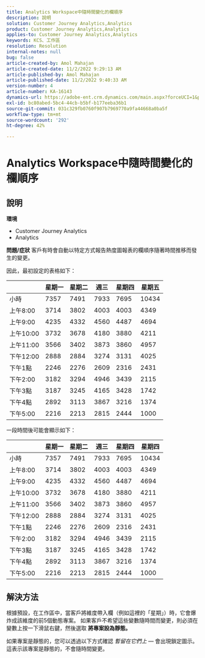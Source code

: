 ```yaml
---
title: Analytics Workspace中隨時間變化的欄順序
description: 說明
solution: Customer Journey Analytics,Analytics
product: Customer Journey Analytics,Analytics
applies-to: Customer Journey Analytics,Analytics
keywords: KCS、工作區
resolution: Resolution
internal-notes: null
bug: false
article-created-by: Amol Mahajan
article-created-date: 11/2/2022 9:29:13 AM
article-published-by: Amol Mahajan
article-published-date: 11/2/2022 9:40:33 AM
version-number: 4
article-number: KA-16143
dynamics-url: https://adobe-ent.crm.dynamics.com/main.aspx?forceUCI=1&pagetype=entityrecord&etn=knowledgearticle&id=7eca03cc-905a-ed11-9561-6045bd006a22
exl-id: bc80abed-5bc4-44cb-b5bf-b177eeba36b1
source-git-commit: 031c329fb0760f907b7969770a9fa44668a0ba5f
workflow-type: tm+mt
source-wordcount: '292'
ht-degree: 42%

---
```


# Analytics Workspace中隨時間變化的欄順序

## 說明

<b>環境</b>
- Customer Journey Analytics
- Analytics



<b>問題/症狀</b>
客戶有時會自動以特定方式報告熱度圖報表的欄順序隨著時間推移而發生的變更。

因此，最初設定的表格如下：


|   | 星期一 | 星期二 | 週三 | 星期四 | 星期五 |
| --- | --- | --- | --- | --- | --- |
| 小時 | 7357 | 7491 | 7933 | 7695 | 10434 |
| 上午8:00 | 3714 | 3802 | 4003 | 4003 | 4349 |
| 上午9:00 | 4235 | 4332 | 4560 | 4487 | 4694 |
| 上午10:00 | 3732 | 3678 | 4180 | 3880 | 4211 |
| 上午11:00 | 3566 | 3402 | 3873 | 3860 | 4957 |
| 下午12:00 | 2888 | 2884 | 3274 | 3131 | 4025 |
| 下午1點 | 2246 | 2276 | 2609 | 2316 | 2431 |
| 下午2:00 | 3182 | 3294 | 4946 | 3439 | 2115 |
| 下午3點 | 3187 | 3245 | 4165 | 3428 | 1742 |
| 下午4點 | 2892 | 3113 | 3867 | 3216 | 1374 |
| 下午5:00 | 2216 | 2213 | 2815 | 2444 | 1000 |


一段時間後可能會顯示如下：


|   | 星期一 | 星期二 | 週三 | 星期四 | 星期四 |
| --- | --- | --- | --- | --- | --- |
| 小時 | 7357 | 7491 | 7933 | 7695 | 10434 |
| 上午8:00 | 3714 | 3802 | 4003 | 4003 | 4349 |
| 上午9:00 | 4235 | 4332 | 4560 | 4487 | 4694 |
| 上午10:00 | 3732 | 3678 | 4180 | 3880 | 4211 |
| 上午11:00 | 3566 | 3402 | 3873 | 3860 | 4957 |
| 下午12:00 | 2888 | 2884 | 3274 | 3131 | 4025 |
| 下午1點 | 2246 | 2276 | 2609 | 2316 | 2431 |
| 下午2:00 | 3182 | 3294 | 4946 | 3439 | 2115 |
| 下午3點 | 3187 | 3245 | 4165 | 3428 | 1742 |
| 下午4點 | 2892 | 3113 | 3867 | 3216 | 1374 |
| 下午5:00 | 2216 | 2213 | 2815 | 2444 | 1000 |



## 解決方法


根據預設，在工作區中，當客戶將維度帶入欄（例如這裡的「星期」）時，它會爆炸成該維度的前5個動態專案。 如果客戶不希望這些變數隨時間而變更，則必須在變數上按一下滑鼠右鍵，然後選取 <b>將專案設為靜態。</b>

如果專案是靜態的，您可以透過以下方式確認 *暫留在它們上*  — 會出現鎖定圖示。 這表示該專案是靜態的，不會隨時間變更。
